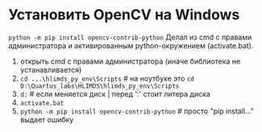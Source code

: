# Установить OpenCV на Windows

`python -m pip install opencv-contrib-python`
Делал из cmd с правами администратора и активированным python-окружением (activate.bat).

1) открыть cmd с правами администратора (иначе библиотека не устанавливается)
2) `cd ...\hlimds_py_env\Scripts`                   # на ноутбуке это `cd D:\Quartus_labs\HLIMDS\hlimds_py_env\Scripts`
3) `d:`                                             # если меняется диск | перед ':' стоит литера диска
4) `activate.bat`
5) `python -m pip install opencv-contrib-python`    # просто "pip install..." выдает ошибку